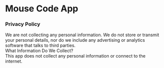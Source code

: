 # Mouse Code App
### Privacy Policy 
We are not collecting any personal information. We do not store or transmit your personal details, nor do we include any advertising or analytics software that talks to third parties. </br>
What Information Do We Collect? </br>
This app does not collect any personal information or connect to the internet. </br>

